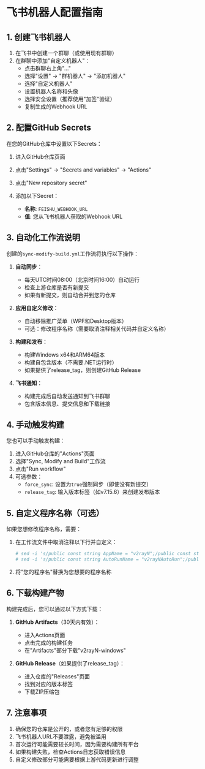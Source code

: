 # 飞书机器人配置指南

## 1. 创建飞书机器人

1. 在飞书中创建一个群聊（或使用现有群聊）
2. 在群聊中添加"自定义机器人"：
   - 点击群聊右上角"..."
   - 选择"设置" -> "群机器人" -> "添加机器人"
   - 选择"自定义机器人"
   - 设置机器人名称和头像
   - 选择安全设置（推荐使用"加签"验证）
   - 复制生成的Webhook URL

## 2. 配置GitHub Secrets

在您的GitHub仓库中设置以下Secrets：

1. 进入GitHub仓库页面
2. 点击"Settings" -> "Secrets and variables" -> "Actions"
3. 点击"New repository secret"
4. 添加以下Secret：

   - **名称**: `FEISHU_WEBHOOK_URL`
   - **值**: 您从飞书机器人获取的Webhook URL

## 3. 自动化工作流说明

创建的`sync-modify-build.yml`工作流将执行以下操作：

1. **自动同步**：
   - 每天UTC时间08:00（北京时间16:00）自动运行
   - 检查上游仓库是否有新提交
   - 如果有新提交，则自动合并到您的仓库

2. **应用自定义修改**：
   - 自动移除推广菜单（WPF和Desktop版本）
   - 可选：修改程序名称（需要取消注释相关代码并自定义名称）

3. **构建和发布**：
   - 构建Windows x64和ARM64版本
   - 构建自包含版本（不需要.NET运行时）
   - 如果提供了release_tag，则创建GitHub Release

4. **飞书通知**：
   - 构建完成后自动发送通知到飞书群聊
   - 包含版本信息、提交信息和下载链接

## 4. 手动触发构建

您也可以手动触发构建：

1. 进入GitHub仓库的"Actions"页面
2. 选择"Sync, Modify and Build"工作流
3. 点击"Run workflow"
4. 可选参数：
   - `force_sync`: 设置为`true`强制同步（即使没有新提交）
   - `release_tag`: 输入版本标签（如v7.15.6）来创建发布版本

## 5. 自定义程序名称（可选）

如果您想修改程序名称，需要：

1. 在工作流文件中取消注释以下行并自定义：
   ```yaml
   # sed -i 's/public const string AppName = "v2rayN";/public const string AppName = "您的程序名";/g' v2rayN/ServiceLib/Global.cs
   # sed -i 's/public const string AutoRunName = "v2rayNAutoRun";/public const string AutoRunName = "您的程序名AutoRun";/g' v2rayN/ServiceLib/Global.cs
   ```

2. 将"您的程序名"替换为您想要的程序名称

## 6. 下载构建产物

构建完成后，您可以通过以下方式下载：

1. **GitHub Artifacts**（30天内有效）：
   - 进入Actions页面
   - 点击完成的构建任务
   - 在"Artifacts"部分下载"v2rayN-windows"

2. **GitHub Release**（如果提供了release_tag）：
   - 进入仓库的"Releases"页面
   - 找到对应的版本标签
   - 下载ZIP压缩包

## 7. 注意事项

1. 确保您的仓库是公开的，或者您有足够的权限
2. 飞书机器人URL不要泄露，避免被滥用
3. 首次运行可能需要较长时间，因为需要构建所有平台
4. 如果构建失败，检查Actions日志获取错误信息
5. 自定义修改部分可能需要根据上游代码更新进行调整